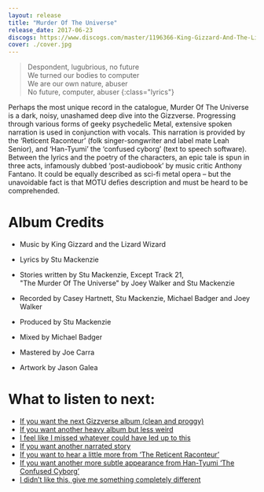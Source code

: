 ```yaml
---
layout: release
title: "Murder Of The Universe"
release_date: 2017-06-23
discogs: https://www.discogs.com/master/1196366-King-Gizzard-And-The-Lizard-Wizard-Murder-Of-The-Universe
cover: ./cover.jpg
---
```


> Despondent, lugubrious, no future  
> We turned our bodies to computer  
> We are our own nature, abuser  
> No future, computer, abuser
{:class="lyrics"}

Perhaps the most unique record in the catalogue, Murder Of The Universe is a dark, noisy, unashamed deep dive into the Gizzverse. Progressing through various forms of geeky psychedelic Metal, extensive spoken narration is used in conjunction with vocals. This narration is provided by the ‘Reticent Raconteur’ (folk singer-songwriter and label mate Leah Senior), and ‘Han-Tyumi’ the ‘confused cyborg’ (text to speech software). Between the lyrics and the poetry of the characters, an epic tale is spun in three acts, infamously dubbed ‘post-audiobook’ by music critic Anthony Fantano. It could be equally described as sci-fi metal opera – but the unavoidable fact is that MOTU defies description and must be heard to be comprehended.

# Album Credits

* Music by King Gizzard and the Lizard Wizard

* Lyrics by Stu Mackenzie

* Stories written by Stu Mackenzie, Except Track 21,  
"The Murder Of The Universe"  by Joey Walker and Stu Mackenzie

* Recorded by Casey Hartnett, Stu Mackenzie, Michael Badger and Joey Walker
* Produced by Stu Mackenzie
* Mixed by Michael Badger
* Mastered by Joe Carra
* Artwork by Jason Galea

# What to listen to next:

*   [If you want the next Gizzverse album (clean and proggy)](../polygondwanaland)
*   [If you want another heavy album but less weird](../infest-the-rats-nest)
*   [I feel like I missed whatever could have led up to this](../nonagon-infinity)
*   [If you want another narrated story](../eyes-like-the-sky)
*   [If you want to hear a little more from ‘The Reticent Raconteur’](../polygondwanaland)
*   [If you want another more subtle appearance from Han-Tyumi ‘The Confused Cyborg’](../sketches-of-brunswick-east)
*   [I didn’t like this, give me something completely different](../paper-mache-dream-balloon)

